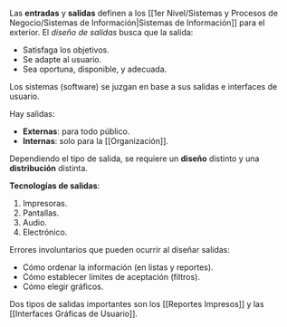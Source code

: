 Las **entradas** y **salidas** definen a los [[1er Nivel/Sistemas y Procesos de Negocio/Sistemas de Información|Sistemas de Información]] para el exterior. El *diseño de salidas* busca que la salida:

- Satisfaga los objetivos.
- Se adapte al usuario.
- Sea oportuna, disponible, y adecuada.

Los sistemas (software) se juzgan en base a sus salidas e interfaces de usuario. 

Hay salidas:

- **Externas**: para todo público.
- **Internas**: solo para la [[Organización]].

Dependiendo el tipo de salida, se requiere un **diseño** distinto y una **distribución** distinta.

**Tecnologías de salidas**:

1. Impresoras.
2. Pantallas.
3. Audio.
4. Electrónico.

Errores involuntarios que pueden ocurrir al diseñar salidas:

- Cómo ordenar la información (en listas y reportes).
- Cómo establecer límites de aceptación (filtros).
- Cómo elegir gráficos.

Dos tipos de salidas importantes son los [[Reportes Impresos]] y las [[Interfaces Gráficas de Usuario]].